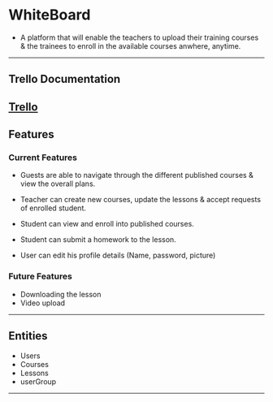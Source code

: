 # WhiteBoard

- A platform that will enable the teachers to upload their training courses & the trainees to enroll in the available courses anwhere, anytime.  
---
## Trello Documentation
[Trello](https://trello.com/invite/b/683d446eeffe24f0efba0ba4/ATTIf21e8322c55d7f2e9f2658e4930668a9A6C91767/e-class)
---
## Features

### Current Features

- Guests are able to navigate through the different published courses & view the overall plans.
- Teacher can create new courses, update the lessons & accept requests of enrolled student.
- Student can view and enroll into published courses.
- Student can submit a homework to the lesson.

- User can edit his profile details (Name, password, picture)

### Future Features
- Downloading the lesson
- Video upload

---

## Entities

- Users
- Courses
- Lessons
- userGroup

---
